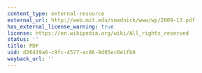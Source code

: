```yaml
---
content_type: external-resource
external_url: http://web.mit.edu/smadnick/www/wp/2009-13.pdf
has_external_license_warning: true
license: https://en.wikipedia.org/wiki/All_rights_reserved
status: ''
title: PDF
uid: d26419a6-c9fc-4577-ac86-8d65ec0e1fb8
wayback_url: ''
---
```

